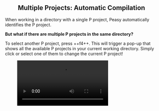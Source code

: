 <style>
  .md-typeset h1,
  .md-content__button {
    display: none;
  }
  
</style>

<div align="center">
  <h2>Multiple Projects: Automatic Compilation</h2>
</div>
When working in a directory with a single P project, Peasy automatically identifies the P project.

**But what if there are multiple P projects in the same directory?**

To select another P project, press ++f4++. This will trigger a pop-up that shows all the available P projects in your current working directory. Simply click or select one of them to change the current P project!

<figure class="video_container">
  <video controls="true" allowfullscreen="true" >
    <source src="../../../videos/mult_compilation.mov" type="video/mp4">
  </video>
</figure>
